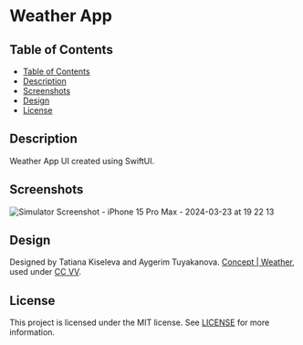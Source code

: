 # Weather App

## **Table of Contents**

  * [Table of Contents](#table-of-contents)
  * [Description](#description)
  * [Screenshots](#screenshots)
  * [Design](#design)
  * [License](#license)

## Description

Weather App UI created using SwiftUI.

## Screenshots

![Simulator Screenshot - iPhone 15 Pro Max - 2024-03-23 at 19 22 13](https://github.com/egemenongel/WeatherApp/assets/73590188/244e4268-dfd1-47cb-8881-82e3e2e42bd8)

## Design

Designed by Tatiana Kiseleva and Aygerim Tuyakanova. [Concept | Weather](https://dribbble.com/shots/20331883-Concept-Weather), used under [CC VV](https://creativecommons.org/licenses/by/4.0/).

## License

This project is licensed under the MIT license. See [LICENSE](https://github.com/egemenongel/WeatherApp/blob/main/LICENSE) for more information.

